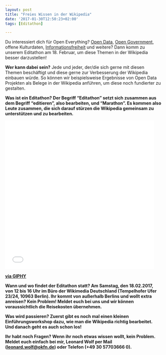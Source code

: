 ```yaml
---
layout: post
title: "Freies Wissen in der Wikipedia"
date: '2017-01-30T12:50:23+02:00'
tags: [Editathon]

---
```

Du interessiert dich für Open Everything? <a href="https://de.wikipedia.org/wiki/Open_Data">Open Data</a>, <a href="https://de.wikipedia.org/wiki/Open_Government">Open Government</a>, offene Kulturdaten, <a href="https://de.wikipedia.org/wiki/Informationsfreiheit">Informationsfreiheit</a> und weitere? Dann komm zu unserem Editathon am 18. Februar, um diese Themen in der Wikipedia besser darzustellen! 

<b>Wer kann dabei sein?</b>
Jede und jeder, der/die sich gerne mit diesen Themen beschäftigt und diese gerne zur Verbesserung der Wikipedia einbauen würde. So können wir beispielsweise Ergebnisse von Open Data Projekten als Belege in der Wikipedia anführen, um diese noch fundierter zu gestalten.

<b>Was ist ein Editathon?<b>
Der Begriff “Editathon” setzt sich zusammen aus dem Begriff “editieren”, also bearbeiten, und “Marathon”. Es kommen also Leute zusammen, die sich darauf stürzen die Wikipedia gemeinsam zu unterstützen und zu bearbeiten. 

<iframe src="//giphy.com/embed/o0vwzuFwCGAFO" width="480" height="480" frameBorder="0" class="giphy-embed" allowFullScreen></iframe><p><a href="http://giphy.com/gifs/cat-hacker-webs-o0vwzuFwCGAFO">via GIPHY</a></p>

<b>Wann und wo findet der Editathon statt?<b>
Am Samstag, den 18.02.2017, von 12 bis 16 Uhr im Büro der Wikimedia Deutschland (Tempelhofer Ufer 23/24, 10963 Berlin). Ihr kommt von außerhalb Berlins und wollt extra anreisen? Kein Problem! Meldet euch bei uns und wir können voraussichtlich die Reisekosten übernehmen.

<b>Was wird passieren?<b>
Zuerst gibt es noch mal einen kleinen Einführungsworkshop dazu, wie man die Wikipedia richtig bearbeitet. Und danach geht es auch schon los!

<b>Ihr habt noch Fragen?<b>
Wenn ihr noch etwas wissen wollt, kein Problem. Meldet euch einfach bei mir, Leonard Wolf per Mail (leonard.wolf@okfn.de) oder Telefon (+49 30 57703666 0).
